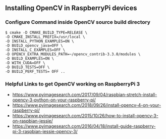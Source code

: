 ## Installing OpenCV in RaspberryPi devices ##



### Configure Command inside OpenCV source build directory ###

```
$ cmake -D CMAKE_BUILD_TYPE=RELEASE \
-D CMAKE_INSTALL_PREFIX=/usr/local \
-D INSTALL_PYTHON_EXAMPLES=ON \
-D BUILD_opencv_java=OFF \
-D INSTALL_C_EXAMPLES=OFF \
-D OPENCV_EXTRA_MODULES_PATH=~/opencv_contrib-3.3.0/modules \
-D BUILD_EXAMPLES=ON \
-D WITH_CUDA=OFF \
-D BUILD_TESTS=OFF \
-D BUILD_PERF_TESTS= OFF ..
```




### Helpful Links to get OpenCV working on RaspberryPi 3 ###

 - https://www.pyimagesearch.com/2017/09/04/raspbian-stretch-install-opencv-3-python-on-your-raspberry-pi/
 - https://www.pyimagesearch.com/2018/09/26/install-opencv-4-on-your-raspberry-pi/
 - https://www.pyimagesearch.com/2015/10/26/how-to-install-opencv-3-on-raspbian-jessie/
 - https://www.pyimagesearch.com/2016/04/18/install-guide-raspberry-pi-3-raspbian-jessie-opencv-3/
 
